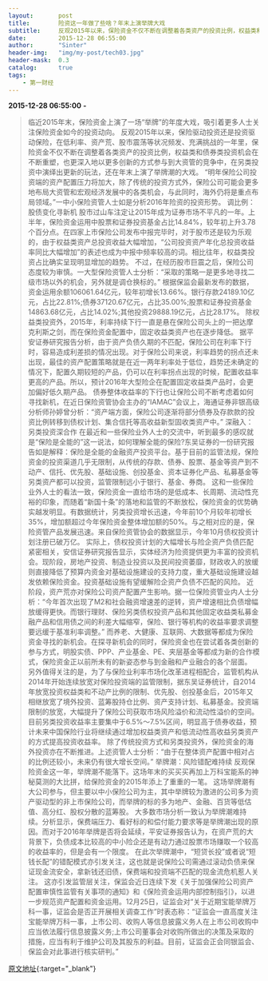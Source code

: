 ```yaml
---
layout:       post
title:        险资这一年做了些啥？年末上演举牌大戏
subtitle:     反观2015年以来，保险资金不仅不断在调整着各类资产的投资比例，权益类和债券类投资机会在不断重塑。
date:         2015-12-28 06:55:00
author:       "Sinter"
header-img:   "img/my-post/tech03.jpg"
header-mask:  0.3
catalog:      true
tags:
    - 第一财经
---
```


**2015-12-28 06:55:00**  **-**

> 临近2015年末，保险资金上演了一场“举牌”的年度大戏，吸引着更多人士关注保险资金如今的投资动向。
反观2015年以来，保险驱动投资还是投资驱动保险，在低利率、资产荒、股市震荡等状况频发、充满挑战的一年里，保险资金不仅不断在调整着各类资产的投资比例，权益类和债券类投资机会在不断重塑，也更深入地以更多创新的方式参与到大资管的竞争中，在另类投资中演绎出更新的玩法，还在年末上演了举牌潮的大戏。
“明年保险公司投资端的资产配置压力将加大，除了传统的投资方式外，保险公司可能会更多地布局大资管和宏观经济发展中的各类机会，与此同时，海外仍将是重点布局领域。”一中小保险资管人士如是分析2016年险资的投资形势。
调比例：股债变化寻新机
股市过山车注定让2015年成为证券市场不平凡的一年。上半年，保险资金运用中股票和证券投资基金占比14.84%，较年初上升3.78个百分点。在四家上市保险公司发布中报完毕时，对于股市还是较为乐观的，由于权益类资产总投资收益大幅增加，“公司投资资产年化总投资收益率同比大幅增加”的表述也成为中报中频率较高的词。相比往年，权益类投资占比确实呈现明显增加的趋势。
不过，在经历股市巨震之后，保险公司态度较为审慎。一大型保险资管人士分析：“采取的策略一是更多地寻找二级市场以外的机会，另外就是调仓换标的。”
根据保监会最新发布的数据，资金运用余额106061.64亿元，较年初增长13.66%。银行存款24189.10亿元，占比22.81%;债券37120.67亿元，占比35.00%;股票和证券投资基金14863.68亿元，占比14.02%;其他投资29888.19亿元，占比28.17%。
除权益类投资外，2015年，利率持续下行一直是悬在保险公司头上的一把达摩克利斯之剑，而在保险资金配置中，固定收益类资产也在逐步降低。
据平安证券研究报告分析，由于资产负债久期的不匹配，保险公司在利率下行时，容易造成利差损的情况出现。对于保险公司来说，利率趋势的拐点还未出现，最佳的资产配置策略就是在近一两年利率处于低位，趋势还未确定的情况下，配置久期较短的产品，仍可以在利率拐点出现的时候，配置收益率更高的产品。所以，预计2016年大型险企在配置固定收益类产品时，会更加偏好低久期产品。
债券整体收益率的下行也让保险公司不断考虑着如何寻找新机，在近日保险资管协会主办的“IAMAC”会议上，海通证券非银高级分析师孙婷曾分析：“资产端方面，保险公司逐渐将部分债券及存款款的投资比例转移到债权计划、集合信托等高收益新型固收类资产中。”
深融入：另类投资深合作
在最近和一些保险业外人士的交流中，听到最多的感叹就是“保险是全能的”这一说法，如何理解全能的保险?东吴证券的一份研究报告如是解释：保险是全能的金融资产投资平台。基于目前的监管法规，保险资金的投资渠道几乎无限制，从传统的存款、债券、股票、基金等资产到不动产、信托、优先股、基础设施、创投基金、资本证券化产品、私募基金等另类资产都可以投资，监管限制远小于银行、基金、券商。
这和一些保险业外人士的看法一致，保险资金一直给市场的是低成本、长周期、流动性充裕的印象，而随着“新国十条”的落地和监管的不断放松，保险资金的优势确实越发明显。有数据统计，另类投资增长迅速，今年前10个月较年初增长35%，增加额超过今年保险资金整体增加额的50%。与之相对应的是，保险资管产品发展迅速。来自保险资管协会的数据显示，今年10月债权投资计划注册已破万亿。
实际上，债权投资计划的大幅增长与险企资产负债匹配紧密相关，安信证券研究报告显示，实体经济为险资提供更为丰富的投资机会。现阶段，房地产投资、制造业投资以及民间投资萎靡，财政收入的放缓则直接降低了预算内资金对基础设施建设的支持力度，重大基础设施建设越发依赖保险资金。投资基础设施有望缓解险企资产负债不匹配的风险。
近阶段，资产荒亦对保险公司资产配置产生影响。据一位保险资管业内人士分析：“今年首次出现了M2和社会融资增速差的逆转，资产增速相比负债增幅放缓得更快。而银行理财、保险另类债权投资产品和其他固定收益类私募金融产品和信用债之间的利差大幅缩窄，保险、银行等机构的收益率要求调整要远缓于基准利率调整。”
而养老、大健康、互联网、大数据等都成为保险资金寻找的新机会。在探寻新机会的同时，保险资金也在尝试着各类创新的参与方式，明股实债、PPP、产业基金、PE、夹层基金等都成为新的合作模式，保险资金正以前所未有的新姿态参与到金融和产业融合的各个层面。
另外值得关注的是，为了与保险业利率市场化改革进程相配合，监管机构从2014年开始连续放宽对保险投资端的监管限制，据东吴证券统计，自2014年放宽投资权益类和不动产比例的限制、优先股、创投基金后，2015年又相继放宽了境外投资、蓝筹股持仓比例、资产支持计划、私募基金。投资端限制的放宽，大幅提升了保险公司获取市场风险溢价和流动性溢价的空间。目前另类投资收益率主要集中于6.5%～7.5%区间，明显高于债券收益，预计未来中国保险行业将继续通过增加权益类资产和低流动性高收益另类资产的方式提高投资收益率。
除了传统投资方式和另类投资外，保险资金的海外投资亦在不断推进。上述资管人士分析：“由于在整体资产配置中相对占的比例还较小，未来仍有很大增长空间。”
举牌潮：风险错配难持续
反观保险资金这一年，举牌潮不能落下。这场年末的买买买再加上万科宝能系的神秘莫测的大比拼，给保险资金的2015年添上了重重的一笔。
这场举牌潮有大公司参与，但主要以中小保险公司为主，其中举牌较为激进的公司多为资产驱动型的非上市保险公司，而举牌的标的多为地产、金融、百货等低估值、高分红、股权分散的蓝筹股。
大多数市场分析一致认为举牌潮难持续。分析显示，保费端压力、看好标的和偿付能力要求等是举牌潮出现的原因。而对于2016年举牌是否将会延续，平安证券报告认为，在资产荒的大背景下，负债成本比较高的中小险企还是有动力通过股票市场赚取一个较高的收益率的，但是会有一个限度。
在此次举牌潮中，“短贷长投”或者说“短钱长配”的错配模式亦引发关注，这也就是说保险公司需通过滚动负债来保证现金流安全，拿新钱还旧债，保费端和投资端不匹配的现金流危机惹人关注。
这亦引发监管层关注，保监会近日连续下发《关于加强保险公司资产配置审慎性监管有关事项的通知》和《保险资金运用内部控制指引》，以进一步规范资产配置和资金运用。12月25日，证监会对“关于近期宝能举牌万科一事，证监会是否正开展相关调查工作”时表态称：“证监会一直高度关注宝能举牌万科一事，上市公司、收购人等信息披露义务人在上市公司收购中应当依法履行信息披露义务;上市公司董事会对收购所做出的决策及采取的措施，应当有利于维护公司及其股东的利益。目前，证监会正会同银监会、保监会对此事进行核实研判。”


[原文地址](http://www.yicai.com/news/4731453.html){:target="_blank"}


